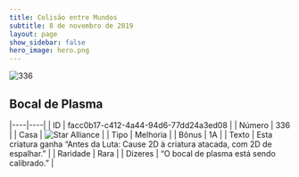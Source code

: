 ```yaml
---
title: Colisão entre Mundos
subtitle: 8 de novembro de 2019
layout: page
show_sidebar: false
hero_image: hero.png
---
```


![336](https://cdn.keyforgegame.com/media/card_front/pt/452_336_38M57VR8P2VH_pt.png)

## Bocal de Plasma

|----|----|
| ID | facc0b17-c412-4a44-94d6-77dd24a3ed08 |
| Número | 336 |
| Casa | ![Star Alliance](https://archonarcana.com/images/thumb/7/7d/Star_Alliance.png/22px-Star_Alliance.png "Aliança Estelar") |
| Tipo | Melhoria |
| Bônus | 1A |
| Texto | Esta criatura ganha “Antes da Luta:  Cause 2D à criatura atacada, com 2D de espalhar.” |
| Raridade | Rara |
| Dizeres | “O bocal de plasma está sendo calibrado.” |
